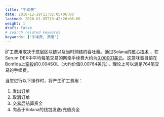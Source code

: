 ```yaml
---
title: "手续费"
date: 2018-12-29T11:02:05+06:00
lastmod: 2020-01-05T10:42:26+06:00
weight: 1
draft: false
# search related keywords
keywords: ["手续费, 费用"]
---
```


矿工费用取决于底层区块链以及当时网络的吞吐量。通过Solana的[核心技术](https://medium.com/solana-labs/7-innovations-that-make-solana-the-first-web-scale-blockchain-ddc50b1defda) ，在Serum DEX中平均每笔交易的网络手续费大约为[0.00001美元](https://solana.com/)。这意味着目前在Bonfida上[空投](https://bonfida.com)的0.004SOL（大约价值0.00764美元），理论上可以满足764笔交易的手续费。

当您进行以下操作时，将产生矿工费用：
1. 发出订单
2. 取消订单
3. 交易后结算资金
4. 向基于Solana的钱包发送/充值资金

